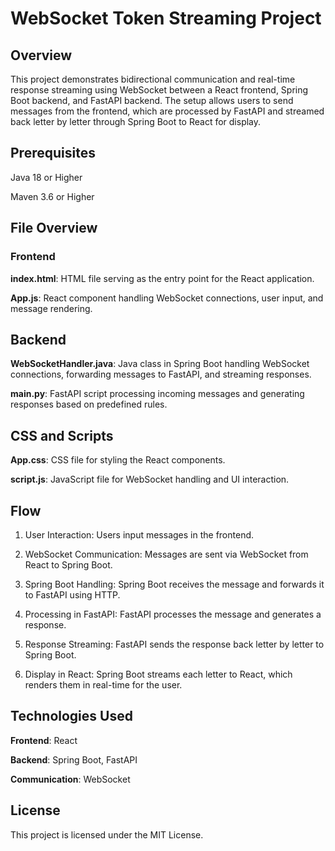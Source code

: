 # WebSocket Token Streaming Project


## Overview

This project demonstrates bidirectional communication and real-time response streaming using WebSocket between a React frontend, Spring Boot backend, and FastAPI backend. The setup allows users to send messages from the frontend, which are processed by FastAPI and streamed back letter by letter through Spring Boot to React for display.


## Prerequisites

Java 18 or Higher

Maven 3.6 or Higher


## File Overview

### Frontend
**index.html**: HTML file serving as the entry point for the React application.

**App.js**: React component handling WebSocket connections, user input, and message rendering.

## Backend

**WebSocketHandler.java**: Java class in Spring Boot handling WebSocket connections, forwarding messages to FastAPI, and streaming responses.

**main.py**: FastAPI script processing incoming messages and generating responses based on predefined rules.

## CSS and Scripts

**App.css**: CSS file for styling the React components.

**script.js**: JavaScript file for WebSocket handling and UI interaction.


## Flow

1. User Interaction: Users input messages in the frontend.

2. WebSocket Communication: Messages are sent via WebSocket from React to Spring Boot.

3. Spring Boot Handling: Spring Boot receives the message and forwards it to FastAPI using HTTP.

4. Processing in FastAPI: FastAPI processes the message and generates a response.

5. Response Streaming: FastAPI sends the response back letter by letter to Spring Boot.

6. Display in React: Spring Boot streams each letter to React, which renders them in real-time for the user.


## Technologies Used

**Frontend**: React

**Backend**: Spring Boot, FastAPI

**Communication**: WebSocket


## License

This project is licensed under the MIT License.
